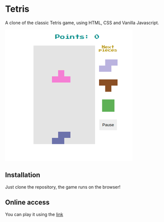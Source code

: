 
# Tetris
A clone of the classic Tetris game, using HTML, CSS and Vanilla Javascript.  

![Demo image](https://raw.githubusercontent.com/iammateus/Tetris/assets/demo.gif)

## Installation
Just clone the repository, the game runs on the browser!

## Online access
You can play it using the [link](https://iammateus.github.io/Tetris/)